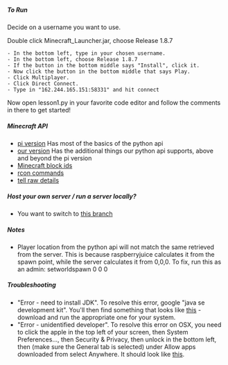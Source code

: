 ##### To Run
Decide on a username you want to use.

Double click Minecraft_Launcher.jar, choose Release 1.8.7
```
- In the bottom left, type in your chosen username.
- In the bottom left, choose Release 1.8.7
- If the button in the bottom middle says "Install", click it.
- Now click the button in the bottom middle that says Play.
- Click Multiplayer.
- Click Direct Connect.
- Type in "162.244.165.151:58331" and hit connect
```

Now open lesson1.py in your favorite code editor and follow the comments in there to get started!

##### Minecraft API
- [pi version](http://www.stuffaboutcode.com/p/minecraft-api-reference.html) Has most of the basics of the python api
- [our version](https://github.com/zhuowei/RaspberryJuice) Has the additional things our python api supports, above and beyond the pi version
- [Minecraft block ids](http://minecraft-ids.grahamedgecombe.com/)
- [rcon commands](http://minecraft.gamepedia.com/Commands#execute)
- [tell raw details](http://www.minecraftforum.net/forums/minecraft-discussion/redstone-discussion-and/351959-1-8-raw-json-text-examples-for-tellraw-title-books)



##### Host your own server / run a server locally?
- You want to switch to [this branch](https://github.com/emeth-/pycraft/tree/local-server)


##### Notes
- Player location from the python api will not match the same retrieved from the server.
    This is because raspberryjuice calculates it from the spawn point, while the server calculates it from 0,0,0.
    To fix, run this as an admin:
    setworldspawn 0 0 0


##### Troubleshooting
- "Error - need to install JDK". To resolve this error, google "java se development kit". You'll then find something that looks like [this](http://teachthe.net/topclipbox/2016-02-28_01-29-305W6BTE.png) - download and run the appropriate one for your system.
- "Error - unidentified developer". To resolve this error on OSX, you need to click the apple in the top left of your screen, then System Preferences..., then Security & Privacy, then unlock in the bottom left, then (make sure the General tab is selected) under Allow apps downloaded from select Anywhere. It should look like [this](http://teachthe.net/topclipbox/2016-02-28_01-31-41VO1QVS.png).


